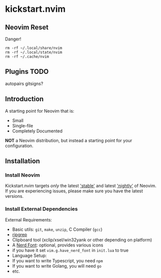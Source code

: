 # kickstart.nvim

## Neovim Reset

Danger!

```shell
rm -rf ~/.local/share/nvim
rm -rf ~/.local/state/nvim
rm -rf ~/.cache/nvim

```

## Plugins TODO
autopairs
gitsigns?

## Introduction

A starting point for Neovim that is:

* Small
* Single-file
* Completely Documented

**NOT** a Neovim distribution, but instead a starting point for your configuration.

## Installation

### Install Neovim

Kickstart.nvim targets *only* the latest
['stable'](https://github.com/neovim/neovim/releases/tag/stable) and latest
['nightly'](https://github.com/neovim/neovim/releases/tag/nightly) of Neovim.
If you are experiencing issues, please make sure you have the latest versions.

### Install External Dependencies

External Requirements:
- Basic utils: `git`, `make`, `unzip`, C Compiler (`gcc`)
- [ripgrep](https://github.com/BurntSushi/ripgrep#installation)
- Clipboard tool (xclip/xsel/win32yank or other depending on platform)
- A [Nerd Font](https://www.nerdfonts.com/): optional, provides various icons
- if you have it set `vim.g.have_nerd_font` in `init.lua` to true
- Language Setup:
- If you want to write Typescript, you need `npm`
- If you want to write Golang, you will need `go`
- etc.

